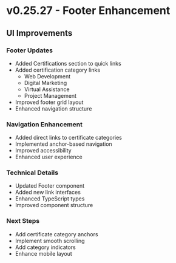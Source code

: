 # v0.25.27 - Footer Enhancement

## UI Improvements

### Footer Updates
- Added Certifications section to quick links
- Added certification category links
  - Web Development
  - Digital Marketing
  - Virtual Assistance
  - Project Management
- Improved footer grid layout
- Enhanced navigation structure

### Navigation Enhancement
- Added direct links to certificate categories
- Implemented anchor-based navigation
- Improved accessibility
- Enhanced user experience

### Technical Details
- Updated Footer component
- Added new link interfaces
- Enhanced TypeScript types
- Improved component structure

### Next Steps
- Add certificate category anchors
- Implement smooth scrolling
- Add category indicators
- Enhance mobile layout
